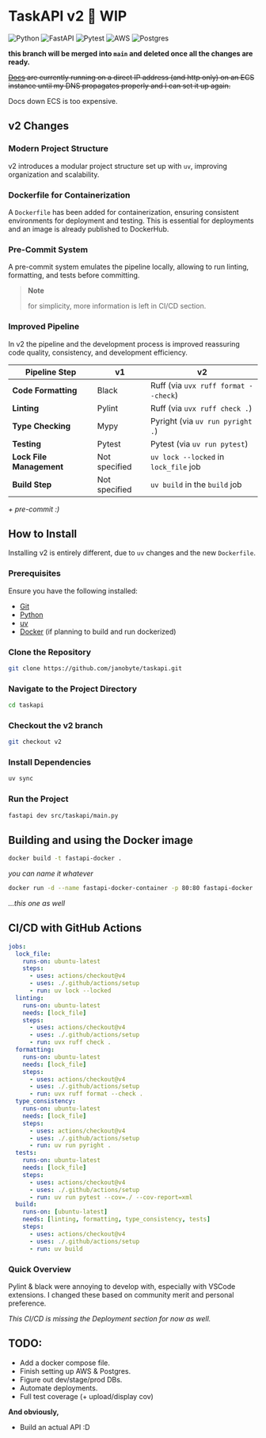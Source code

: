 # TaskAPI v2 🚧 WIP

![Python](https://img.shields.io/badge/python-3670A0?style=for-the-badge&logo=python&logoColor=ffdd54)
![FastAPI](https://img.shields.io/badge/FastAPI-005571?style=for-the-badge&logo=fastapi)
![Pytest](https://img.shields.io/badge/pytest-%23ffffff.svg?style=for-the-badge&logo=pytest&logoColor=2f9fe3)
![AWS](https://img.shields.io/badge/AWS-%23FF9900.svg?style=for-the-badge&logo=amazon-aws&logoColor=white)
![Postgres](https://img.shields.io/badge/postgres-%23316192.svg?style=for-the-badge&logo=postgresql&logoColor=white)

**this branch will be merged into `main` and deleted once all the changes are ready.**

~~[Docs](http://3.68.113.178/docs) are currently running on a direct IP address (and http only) on an ECS instance until my DNS propagates properly and I can set it up again.~~

Docs down ECS is too expensive.

## v2 Changes

### Modern Project Structure
v2 introduces a modular project structure set up with `uv`, improving organization and scalability.

### Dockerfile for Containerization
A `Dockerfile` has been added for containerization, ensuring consistent environments for deployment and testing. This is essential for deployments and an image is already published to DockerHub.

### Pre-Commit System
A pre-commit system emulates the pipeline locally, allowing to run linting, formatting, and tests before committing.

> **Note**
> 
> for simplicity, more information is left in CI/CD section.

### Improved Pipeline

In v2 the pipeline and the development process is improved reassuring code quality, consistency, and development efficiency.

| **Pipeline Step**         | **v1**                            | **v2**                              |
|---------------------------|-----------------------------------|-------------------------------------|
| **Code Formatting**        | Black                            | Ruff (via `uvx ruff format --check`)|
| **Linting**                | Pylint                           | Ruff (via `uvx ruff check .`)       |
| **Type Checking**          | Mypy                             | Pyright (via `uv run pyright .`)    |
| **Testing**                | Pytest                           | Pytest (via `uv run pytest`)        |
| **Lock File Management**   | Not specified                    | `uv lock --locked` in `lock_file` job|
| **Build Step**             | Not specified                    | `uv build` in the `build` job       |

*+ pre-commit :)*

## How to Install

Installing v2 is entirely different, due to `uv` changes and the new `Dockerfile`.

### Prerequisites

Ensure you have the following installed:
- [Git](https://git-scm.com/)
- [Python](https://www.python.org/)
- [uv](https://docs.astral.sh/uv/)
- [Docker](https://www.docker.com/) (if planning to build and run dockerized)

### Clone the Repository

```sh
git clone https://github.com/janobyte/taskapi.git
```

### Navigate to the Project Directory

```sh
cd taskapi
```

### Checkout the v2 branch

```sh
git checkout v2
```

### Install Dependencies

```sh
uv sync
```

### Run the Project

```sh
fastapi dev src/taskapi/main.py 
```

## Building and using the Docker image

```sh
docker build -t fastapi-docker . 
```

*you can name it whatever*

```sh
docker run -d --name fastapi-docker-container -p 80:80 fastapi-docker
```
*...this one as well*

## CI/CD with GitHub Actions

```yaml
jobs:
  lock_file:
    runs-on: ubuntu-latest
    steps:
      - uses: actions/checkout@v4
      - uses: ./.github/actions/setup
      - run: uv lock --locked
  linting:
    runs-on: ubuntu-latest
    needs: [lock_file]
    steps:
      - uses: actions/checkout@v4
      - uses: ./.github/actions/setup
      - run: uvx ruff check .
  formatting:
    runs-on: ubuntu-latest
    needs: [lock_file]
    steps:
      - uses: actions/checkout@v4
      - uses: ./.github/actions/setup
      - run: uvx ruff format --check .
  type_consistency:
    runs-on: ubuntu-latest
    needs: [lock_file]
    steps:
      - uses: actions/checkout@v4
      - uses: ./.github/actions/setup
      - run: uv run pyright .
  tests:
    runs-on: ubuntu-latest
    needs: [lock_file]
    steps:
      - uses: actions/checkout@v4
      - uses: ./.github/actions/setup
      - run: uv run pytest --cov=./ --cov-report=xml
  build:
    runs-on: [ubuntu-latest]
    needs: [linting, formatting, type_consistency, tests]
    steps:
      - uses: actions/checkout@v4
      - uses: ./.github/actions/setup
      - run: uv build
```
### Quick Overview
Pylint & black were annoying to develop with, especially with VSCode extensions. I changed these based on community merit and personal preference.

*This CI/CD is missing the Deployment section for now as well.*

## TODO:
- Add a docker compose file.
- Finish setting up AWS & Postgres.
- Figure out dev/stage/prod DBs.
- Automate deployments.
- Full test coverage (+ upload/display cov)

**And obviously,**
- Build an actual API :D


